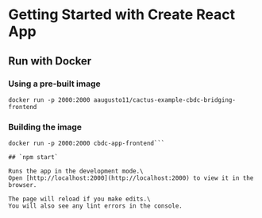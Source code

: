 # Getting Started with Create React App

## Run with Docker

### Using a pre-built image

`docker run -p 2000:2000 aaugusto11/cactus-example-cbdc-bridging-frontend`

### Building the image

```docker build -t cbdc-app-frontend .
docker run -p 2000:2000 cbdc-app-frontend```

## `npm start`

Runs the app in the development mode.\
Open [http://localhost:2000](http://localhost:2000) to view it in the browser.

The page will reload if you make edits.\
You will also see any lint errors in the console.
